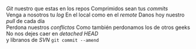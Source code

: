 *Git* nuestro que estas en los repos
Comprimidos sean tus *commits*  
Venga a nosotros tu *log* 
En el local como en el *remote* 
Danos hoy nuestro *pull* de cada día  
Perdona nuestros *conflictos* 
Como también perdonamos los de otros geeks 
No nos dejes caer en *detached HEAD*  
y líbranos de *SVN* 
`git commit --amend`
